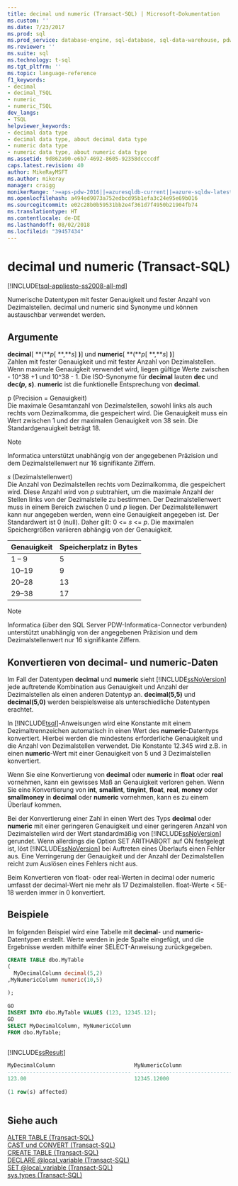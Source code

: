 ```yaml
---
title: decimal und numeric (Transact-SQL) | Microsoft-Dokumentation
ms.custom: ''
ms.date: 7/23/2017
ms.prod: sql
ms.prod_service: database-engine, sql-database, sql-data-warehouse, pdw
ms.reviewer: ''
ms.suite: sql
ms.technology: t-sql
ms.tgt_pltfrm: ''
ms.topic: language-reference
f1_keywords:
- decimal
- decimal_TSQL
- numeric
- numeric_TSQL
dev_langs:
- TSQL
helpviewer_keywords:
- decimal data type
- decimal data type, about decimal data type
- numeric data type
- numeric data type, about numeric data type
ms.assetid: 9d862a90-e6b7-4692-8605-92358dccccdf
caps.latest.revision: 40
author: MikeRayMSFT
ms.author: mikeray
manager: craigg
monikerRange: '>=aps-pdw-2016||=azuresqldb-current||=azure-sqldw-latest||>=sql-server-2016||=sqlallproducts-allversions||>=sql-server-linux-2017'
ms.openlocfilehash: a494ed9073a752edbcd95b1efa3c24e95e69b016
ms.sourcegitcommit: e02c28b0b59531bb2e4f361d7f4950b21904fb74
ms.translationtype: HT
ms.contentlocale: de-DE
ms.lasthandoff: 08/02/2018
ms.locfileid: "39457434"
---
```

# <a name="decimal-and-numeric-transact-sql"></a>decimal und numeric (Transact-SQL)
[!INCLUDE[tsql-appliesto-ss2008-all-md](../../includes/tsql-appliesto-ss2008-all-md.md)]

Numerische Datentypen mit fester Genauigkeit und fester Anzahl von Dezimalstellen. decimal und numeric sind Synonyme und können austauschbar verwendet werden.
  
## <a name="arguments"></a>Argumente  
**decimal**[ **(***p*[ **,***s*] **)**] und **numeric**[ **(***p*[ **,***s*] **)**]  
Zahlen mit fester Genauigkeit und mit fester Anzahl von Dezimalstellen. Wenn maximale Genauigkeit verwendet wird, liegen gültige Werte zwischen - 10^38 +1 und 10^38 - 1. Die ISO-Synonyme für **decimal** lauten **dec** und **dec(***p*, *s***)**. **numeric** ist die funktionelle Entsprechung von **decimal**.
  
p (Precision = Genauigkeit)  
Die maximale Gesamtanzahl von Dezimalstellen, sowohl links als auch rechts vom Dezimalkomma, die gespeichert wird. Die Genauigkeit muss ein Wert zwischen 1 und der maximalen Genauigkeit von 38 sein. Die Standardgenauigkeit beträgt 18.
  
> [!NOTE]  
>  Informatica unterstützt unabhängig von der angegebenen Präzision und dem Dezimalstellenwert nur 16 signifikante Ziffern.  
  
*s* (Dezimalstellenwert)  
Die Anzahl von Dezimalstellen rechts vom Dezimalkomma, die gespeichert wird. Diese Anzahl wird von *p* subtrahiert, um die maximale Anzahl der Stellen links von der Dezimalstelle zu bestimmen. Der Dezimalstellenwert muss in einem Bereich zwischen 0 und *p* liegen. Der Dezimalstellenwert kann nur angegeben werden, wenn eine Genauigkeit angegeben ist. Der Standardwert ist 0 (null). Daher gilt: 0 <= *s* \<= *p*. Die maximalen Speichergrößen variieren abhängig von der Genauigkeit.
  
|Genauigkeit|Speicherplatz in Bytes|  
|---|---|
|1 – 9|5|  
|10–19|9|  
|20–28|13|  
|29–38|17|  
  
> [!NOTE]  
>  Informatica (über den SQL Server PDW-Informatica-Connector verbunden) unterstützt unabhängig von der angegebenen Präzision und dem Dezimalstellenwert nur 16 signifikante Ziffern.  
  
## <a name="converting-decimal-and-numeric-data"></a>Konvertieren von decimal- und numeric-Daten
Im Fall der Datentypen **decimal** und **numeric** sieht [!INCLUDE[ssNoVersion](../../includes/ssnoversion-md.md)] jede auftretende Kombination aus Genauigkeit und Anzahl der Dezimalstellen als einen anderen Datentyp an. **decimal(5,5)** und **decimal(5,0)** werden beispielsweise als unterschiedliche Datentypen erachtet.
  
In [!INCLUDE[tsql](../../includes/tsql-md.md)]-Anweisungen wird eine Konstante mit einem Dezimaltrennzeichen automatisch in einen Wert des **numeric**-Datentyps konvertiert. Hierbei werden die mindestens erforderliche Genauigkeit und die Anzahl von Dezimalstellen verwendet. Die Konstante 12.345 wird z.B. in einen **numeric**-Wert mit einer Genauigkeit von 5 und 3 Dezimalstellen konvertiert.
  
Wenn Sie eine Konvertierung von **decimal** oder **numeric** in **float** oder **real** vornehmen, kann ein gewisses Maß an Genauigkeit verloren gehen. Wenn Sie eine Konvertierung von **int**, **smallint**, **tinyint**, **float**, **real**, **money** oder **smallmoney** in **decimal** oder **numeric** vornehmen, kann es zu einem Überlauf kommen.
  
Bei der Konvertierung einer Zahl in einen Wert des Typs **decimal** oder **numeric** mit einer geringeren Genauigkeit und einer geringeren Anzahl von Dezimalstellen wird der Wert standardmäßig von [!INCLUDE[ssNoVersion](../../includes/ssnoversion-md.md)] gerundet. Wenn allerdings die Option SET ARITHABORT auf ON festgelegt ist, löst [!INCLUDE[ssNoVersion](../../includes/ssnoversion-md.md)] bei Auftreten eines Überlaufs einen Fehler aus. Eine Verringerung der Genauigkeit und der Anzahl der Dezimalstellen reicht zum Auslösen eines Fehlers nicht aus.
  
Beim Konvertieren von float- oder real-Werten in decimal oder numeric umfasst der decimal-Wert nie mehr als 17 Dezimalstellen. float-Werte < 5E-18 werden immer in 0 konvertiert.
  
## <a name="examples"></a>Beispiele  
Im folgenden Beispiel wird eine Tabelle mit **decimal**- und **numeric**-Datentypen erstellt.  Werte werden in jede Spalte eingefügt, und die Ergebnisse werden mithilfe einer SELECT-Anweisung zurückgegeben.
  
```sql
CREATE TABLE dbo.MyTable  
(  
  MyDecimalColumn decimal(5,2)  
,MyNumericColumn numeric(10,5)
  
);  
  
GO  
INSERT INTO dbo.MyTable VALUES (123, 12345.12);  
GO  
SELECT MyDecimalColumn, MyNumericColumn  
FROM dbo.MyTable;  
  
```  
  
[!INCLUDE[ssResult](../../includes/ssresult-md.md)]
  
```sql
MyDecimalColumn                         MyNumericColumn  
--------------------------------------- ---------------------------------------  
123.00                                  12345.12000  
  
(1 row(s) affected)  
  
```  
  
## <a name="see-also"></a>Siehe auch
[ALTER TABLE &#40;Transact-SQL&#41;](../../t-sql/statements/alter-table-transact-sql.md)  
[CAST und CONVERT &#40;Transact-SQL&#41;](../../t-sql/functions/cast-and-convert-transact-sql.md)  
[CREATE TABLE &#40;Transact-SQL&#41;](../../t-sql/statements/create-table-transact-sql.md)  
[DECLARE @local_variable &#40;Transact-SQL&#41;](../../t-sql/language-elements/declare-local-variable-transact-sql.md)  
[SET @local_variable &#40;Transact-SQL&#41;](../../t-sql/language-elements/set-local-variable-transact-sql.md)  
[sys.types &#40;Transact-SQL&#41;](../../relational-databases/system-catalog-views/sys-types-transact-sql.md)
  
  

